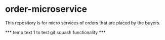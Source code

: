 # order-microservice
This repository is for micro services of orders that are placed by the buyers.

*** temp text 1 to test git squash functionality ***

